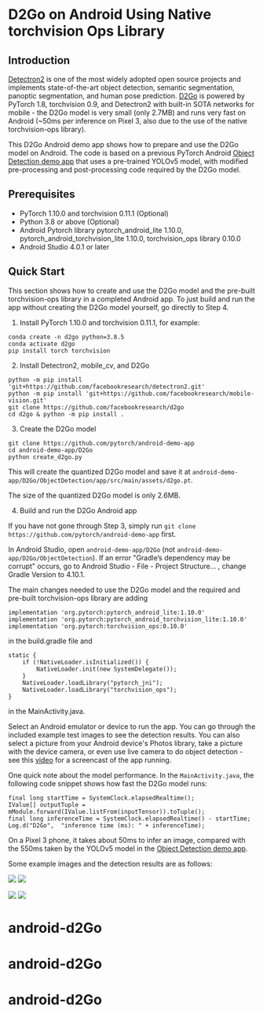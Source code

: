 # D2Go on Android Using Native torchvision Ops Library

## Introduction

[Detectron2](https://github.com/facebookresearch/detectron2) is one of the most widely adopted open source projects and implements state-of-the-art object detection, semantic segmentation, panoptic segmentation, and human pose prediction. [D2Go](https://github.com/facebookresearch/d2go) is powered by PyTorch 1.8, torchvision 0.9, and Detectron2 with built-in SOTA networks for mobile - the D2Go model is very small (only 2.7MB) and runs very fast on Android (~50ms per inference on Pixel 3, also due to the use of the native torchvision-ops library).

This D2Go Android demo app shows how to prepare and use the D2Go model on Android. The code is based on a previous PyTorch Android [Object Detection demo app](https://github.com/pytorch/android-demo-app/tree/master/ObjectDetection) that uses a pre-trained YOLOv5 model, with modified pre-processing and post-processing code required by the D2Go model.

## Prerequisites

* PyTorch 1.10.0 and torchvision 0.11.1 (Optional)
* Python 3.8 or above (Optional)
* Android Pytorch library pytorch_android_lite 1.10.0, pytorch_android_torchvision_lite 1.10.0, torchvision_ops library 0.10.0
* Android Studio 4.0.1 or later

## Quick Start

This section shows how to create and use the D2Go model and the pre-built torchvision-ops library in a completed Android app. To just build and run the app without creating the D2Go model yourself, go directly to Step 4.

1. Install PyTorch 1.10.0 and torchvision 0.11.1, for example:

```
conda create -n d2go python=3.8.5
conda activate d2go
pip install torch torchvision
```

2. Install Detectron2, mobile_cv, and D2Go

```
python -m pip install 'git+https://github.com/facebookresearch/detectron2.git'
python -m pip install 'git+https://github.com/facebookresearch/mobile-vision.git'
git clone https://github.com/facebookresearch/d2go
cd d2go & python -m pip install .

```

3. Create the D2Go model

```
git clone https://github.com/pytorch/android-demo-app
cd android-demo-app/D2Go
python create_d2go.py
```
This will create the quantized D2Go model and save it at `android-demo-app/D2Go/ObjectDetection/app/src/main/assets/d2go.pt`.  

The size of the quantized D2Go model is only 2.6MB.

4. Build and run the D2Go Android app

If you have not gone through Step 3, simply run `git clone https://github.com/pytorch/android-demo-app` first.

In Android Studio, open `android-demo-app/D2Go` (not `android-demo-app/D2Go/ObjectDetection`). If an error "Gradle’s dependency may be corrupt" occurs, go to Android Studio - File - Project Structure... , change Gradle Version to 4.10.1.

The main changes needed to use the D2Go model and the required and pre-built torchvision-ops library are adding
```
implementation 'org.pytorch:pytorch_android_lite:1.10.0'
implementation 'org.pytorch:pytorch_android_torchvision_lite:1.10.0'
implementation 'org.pytorch:torchvision_ops:0.10.0'
```
in the build.gradle file and
```
static {
    if (!NativeLoader.isInitialized()) {
        NativeLoader.init(new SystemDelegate());
    }
    NativeLoader.loadLibrary("pytorch_jni");
    NativeLoader.loadLibrary("torchvision_ops");
}
```
in the MainActivity.java.

Select an Android emulator or device to run the app. You can go through the included example test images to see the detection results. You can also select a picture from your Android device's Photos library, take a picture with the device camera, or even use live camera to do object detection - see this [video](https://drive.google.com/file/d/18-2hLc-7JAKtd1q00X-5pHQCAdyJg7dZ/view?usp=sharing) for a screencast of the app running.

One quick note about the model performance. In the `MainActivity.java`, the following code snippet shows how fast the D2Go model runs:

```
final long startTime = SystemClock.elapsedRealtime();
IValue[] outputTuple = mModule.forward(IValue.listFrom(inputTensor)).toTuple();
final long inferenceTime = SystemClock.elapsedRealtime() - startTime;
Log.d("D2Go",  "inference time (ms): " + inferenceTime);
```

On a Pixel 3 phone, it takes about 50ms to infer an image, compared with the 550ms taken by the YOLOv5 model in the [Object Detection demo app](https://github.com/pytorch/android-demo-app/tree/master/ObjectDetection).

Some example images and the detection results are as follows:

![](screenshot1.png)
![](screenshot2.png)

![](screenshot3.png)
![](screenshot4.png)
# android-d2Go
# android-d2Go
# android-d2Go
